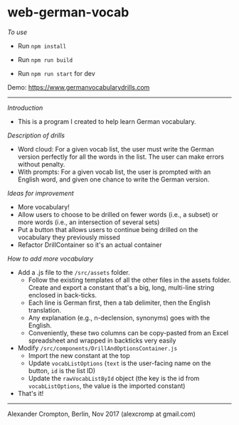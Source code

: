 # web-german-vocab

_To use_

* Run ``npm install``

* Run ``npm run build``

* Run ``npm run start`` for dev

Demo: https://www.germanvocabularydrills.com
_______________________________



_Introduction_

* This is a program I created to help learn German vocabulary.


_Description of drills_

* Word cloud: For a given vocab list, the user must write the German version perfectly for all the words in the list. The user can make errors without penalty.
* With prompts: For a given vocab list, the user is prompted with an English word, and given one chance to write the German version.

_Ideas for improvement_
* More vocabulary!
* Allow users to choose to be drilled on fewer words (i.e., a subset) or more words (i.e., an intersection of several sets)
* Put a button that allows users to continue being drilled on the vocabulary they previously missed
* Refactor DrillContainer so it's an actual container

_How to add more vocabulary_

* Add a .js file to the ``/src/assets`` folder.
  * Follow the existing templates of all the other files in the assets folder. Create and export a constant that's a big, long, multi-line string enclosed in back-ticks.
  * Each line is German first, then a tab delimiter, then the English translation.
  * Any explanation (e.g., n-declension, synonyms) goes with the English.
  * Conveniently, these two columns can be copy-pasted from an Excel spreadsheet and wrapped in backticks very easily
* Modify ``/src/components/DrillAndOptionsContainer.js``
  * Import the new constant at the top
  * Update ``vocabListOptions`` (``text`` is the user-facing name on the button, ``id`` is the list ID)
  * Update the ``rawVocabListById`` object (the key is the id from ``vocabListOptions``, the value is the imported constant)
* That's it!

__________________________________________________________
Alexander Crompton, Berlin, Nov 2017 (alexcromp at gmail.com)

